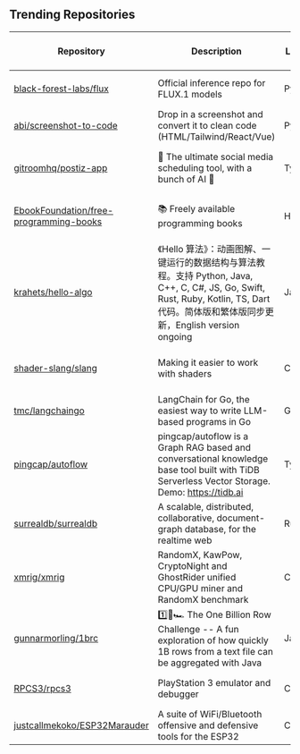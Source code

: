 ## Trending Repositories

| Repository | Description | Language | Stars | Forks | Built By | Current Period Stars |
|------------|-------------|----------|-------|-------|----------|---------------------|
| [black-forest-labs/flux](https://github.com/black-forest-labs/flux) | Official inference repo for FLUX.1 models | Python | 17194 | 1225 | [timudk](https://github.com/timudk), [jenuk](https://github.com/jenuk), [apolinario](https://github.com/apolinario), [zeke](https://github.com/zeke), [thibautRe](https://github.com/thibautRe) | 536 |
| [abi/screenshot-to-code](https://github.com/abi/screenshot-to-code) | Drop in a screenshot and convert it to clean code (HTML/Tailwind/React/Vue) | Python | 61159 | 7492 | [abi](https://github.com/abi), [clean99](https://github.com/clean99), [kachbit](https://github.com/kachbit), [vagusX](https://github.com/vagusX) | 291 |
| [gitroomhq/postiz-app](https://github.com/gitroomhq/postiz-app) | 📨 The ultimate social media scheduling tool, with a bunch of AI 🤖 | TypeScript | 11282 | 2315 | [jamesread](https://github.com/jamesread), [nevo-david](https://github.com/nevo-david), [garrrikkotua](https://github.com/garrrikkotua), [jonathan-irvin](https://github.com/jonathan-irvin), [Ansh-Sonkusare](https://github.com/Ansh-Sonkusare) | 294 |
| [EbookFoundation/free-programming-books](https://github.com/EbookFoundation/free-programming-books) | 📚 Freely available programming books | HTML | 339350 | 61774 | [vhf](https://github.com/vhf), [eshellman](https://github.com/eshellman), [davorpa](https://github.com/davorpa), [MHM5000](https://github.com/MHM5000), [kadhirash](https://github.com/kadhirash) | 220 |
| [krahets/hello-algo](https://github.com/krahets/hello-algo) | 《Hello 算法》：动画图解、一键运行的数据结构与算法教程。支持 Python, Java, C++, C, C#, JS, Go, Swift, Rust, Ruby, Kotlin, TS, Dart 代码。简体版和繁体版同步更新，English version ongoing | Java | 100015 | 12579 | [krahets](https://github.com/krahets), [justin-tse](https://github.com/justin-tse), [coderonion](https://github.com/coderonion), [nuomi1](https://github.com/nuomi1), [Gonglja](https://github.com/Gonglja) | 123 |
| [shader-slang/slang](https://github.com/shader-slang/slang) | Making it easier to work with shaders | C++ | 2802 | 207 | [csyonghe](https://github.com/csyonghe), [jsmall-zzz](https://github.com/jsmall-zzz), [tangent-vector](https://github.com/tangent-vector), [expipiplus1](https://github.com/expipiplus1), [saipraveenb25](https://github.com/saipraveenb25) | 139 |
| [tmc/langchaingo](https://github.com/tmc/langchaingo) | LangChain for Go, the easiest way to write LLM-based programs in Go | Go | 4924 | 637 | [tmc](https://github.com/tmc), [FluffyKebab](https://github.com/FluffyKebab), [eliben](https://github.com/eliben), [Abraxas-365](https://github.com/Abraxas-365), [zivkovicn](https://github.com/zivkovicn) | 11 |
| [pingcap/autoflow](https://github.com/pingcap/autoflow) | pingcap/autoflow is a Graph RAG based and conversational knowledge base tool built with TiDB Serverless Vector Storage. Demo: https://tidb.ai | TypeScript | 1417 | 67 | [634750802](https://github.com/634750802), [wd0517](https://github.com/wd0517), [IANTHEREAL](https://github.com/IANTHEREAL), [sykp241095](https://github.com/sykp241095), [Mini256](https://github.com/Mini256) | 194 |
| [surrealdb/surrealdb](https://github.com/surrealdb/surrealdb) | A scalable, distributed, collaborative, document-graph database, for the realtime web | Rust | 27838 | 910 | [tobiemh](https://github.com/tobiemh), [rushmorem](https://github.com/rushmorem), [emmanuel-keller](https://github.com/emmanuel-keller), [DelSkayn](https://github.com/DelSkayn), [kearfy](https://github.com/kearfy) | 27 |
| [xmrig/xmrig](https://github.com/xmrig/xmrig) | RandomX, KawPow, CryptoNight and GhostRider unified CPU/GPU miner and RandomX benchmark | C | 8788 | 3462 | [xmrig](https://github.com/xmrig), [SChernykh](https://github.com/SChernykh), [Spudz76](https://github.com/Spudz76), [Foudge](https://github.com/Foudge), [pdxwebdev](https://github.com/pdxwebdev) | 5 |
| [gunnarmorling/1brc](https://github.com/gunnarmorling/1brc) | 1️⃣🐝🏎️ The One Billion Row Challenge -- A fun exploration of how quickly 1B rows from a text file can be aggregated with Java | Java | 6426 | 1909 | [gunnarmorling](https://github.com/gunnarmorling), [hundredwatt](https://github.com/hundredwatt), [AlexanderYastrebov](https://github.com/AlexanderYastrebov), [artsiomkorzun](https://github.com/artsiomkorzun), [ebarlas](https://github.com/ebarlas) | 12 |
| [RPCS3/rpcs3](https://github.com/RPCS3/rpcs3) | PlayStation 3 emulator and debugger | C++ | 15590 | 1922 | [Megamouse](https://github.com/Megamouse), [Nekotekina](https://github.com/Nekotekina), [kd-11](https://github.com/kd-11), [elad335](https://github.com/elad335), [vlj](https://github.com/vlj) | 3 |
| [justcallmekoko/ESP32Marauder](https://github.com/justcallmekoko/ESP32Marauder) | A suite of WiFi/Bluetooth offensive and defensive tools for the ESP32 | C++ | 5967 | 639 | [justcallmekoko](https://github.com/justcallmekoko), [trisp3ar](https://github.com/trisp3ar), [tracedgod](https://github.com/tracedgod), [Willy-JL](https://github.com/Willy-JL), [wallali](https://github.com/wallali) | 8 |
